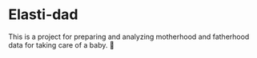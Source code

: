 # Elasti-dad
This is a project for preparing and analyzing motherhood and fatherhood data for taking care of a baby. 👶
